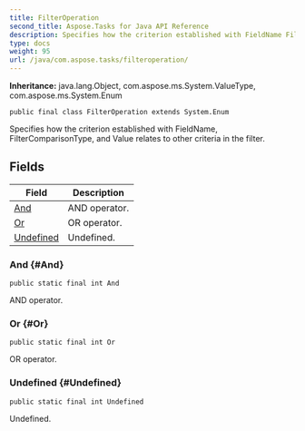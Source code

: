 ```yaml
---
title: FilterOperation
second_title: Aspose.Tasks for Java API Reference
description: Specifies how the criterion established with FieldName FilterComparisonType and Value relates to other criteria in the filter.
type: docs
weight: 95
url: /java/com.aspose.tasks/filteroperation/
---
```


**Inheritance:**
java.lang.Object, com.aspose.ms.System.ValueType, com.aspose.ms.System.Enum
```
public final class FilterOperation extends System.Enum
```

Specifies how the criterion established with FieldName, FilterComparisonType, and Value relates to other criteria in the filter.
## Fields

| Field | Description |
| --- | --- |
| [And](#And) | AND operator. |
| [Or](#Or) | OR operator. |
| [Undefined](#Undefined) | Undefined. |
### And {#And}
```
public static final int And
```


AND operator.

### Or {#Or}
```
public static final int Or
```


OR operator.

### Undefined {#Undefined}
```
public static final int Undefined
```


Undefined.


